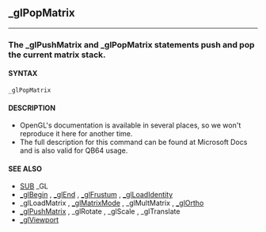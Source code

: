 ## _glPopMatrix
---

### The _glPushMatrix and _glPopMatrix statements push and pop the current matrix stack.

#### SYNTAX

`_glPopMatrix`

#### DESCRIPTION
* OpenGL's documentation is available in several places, so we won't reproduce it here for another time.
* The full description for this command can be found at Microsoft Docs and is also valid for QB64 usage.


#### SEE ALSO
* [SUB](./SUB.md) _GL
* [_glBegin](./_glBegin.md) , [_glEnd](./_glEnd.md) , [_glFrustum](./_glFrustum.md) , [_glLoadIdentity](./_glLoadIdentity.md)
* _glLoadMatrix , [_glMatrixMode](./_glMatrixMode.md) , _glMultMatrix , [_glOrtho](./_glOrtho.md)
* [_glPushMatrix](./_glPushMatrix.md) , _glRotate , _glScale , _glTranslate
* [_glViewport](./_glViewport.md)
